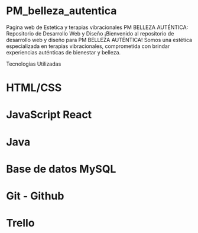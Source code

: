 # PM_belleza_autentica
Pagina web de Estetica y terapias vibracionales
PM BELLEZA AUTÉNTICA: Repositorio de Desarrollo Web y Diseño
¡Bienvenido al repositorio de desarrollo web y diseño para PM BELLEZA AUTÉNTICA! Somos una estética especializada en terapias vibracionales, comprometida con brindar experiencias auténticas de bienestar y belleza.

Tecnologías Utilizadas
# HTML/CSS
# JavaScript React
# Java
# Base de datos MySQL 
# Git - Github
# Trello
